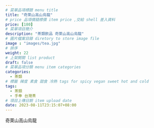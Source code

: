 ```yaml
---
# 菜單品項標題 menu title 
title: "奇萊山高山烏龍"
# price 品項價錢標價 item price ,交給 shell 差入資料
price: [180] 
# 菜單項目簡介 
description: "茶類飲品 奇萊山高山烏龍"
# 圖片檔案目錄 diretory to store image file
image : "images/tea.jpg"
# 排序
weight: 22 
# 上架開關 list product 
draft: false
# 菜單品項分類 menu item categories 
categories:
  - 茶類
# 標籤 辣度 素食 甜食 冷熱 tags for spicy vegan sweet hot and cold 
tags:
  - 茶類
  - 手奉 台灣茶
# 項目上傳日期 item upload date 
date: 2023-08-11T23:15:07+08:00
---
```


 奇萊山高山烏龍
